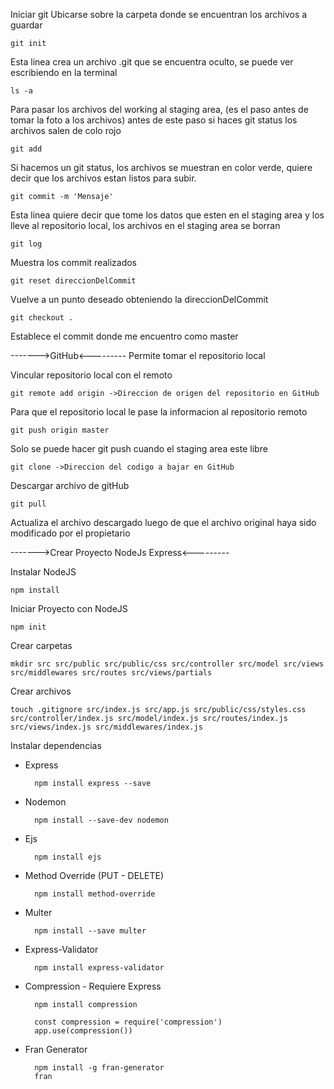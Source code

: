 Iniciar git
Ubicarse sobre la carpeta donde se encuentran los archivos a guardar

    git init

Esta linea crea un archivo .git que se encuentra oculto, se puede ver escribiendo en la terminal 

    ls -a

Para pasar los archivos del working al staging area, (es el paso antes de tomar la foto a los archivos) antes de este paso si haces git status los archivos salen de colo rojo

    git add

Si hacemos un git status, los archivos se muestran en color verde, quiere decir que los archivos estan listos para subir.

    git commit -m 'Mensaje'

Esta linea quiere decir que tome los datos que esten en el staging area y los lleve al repositorio local, los archivos en el staging area se borran

    git log 

Muestra los commit realizados

    git reset direccionDelCommit

Vuelve a un punto deseado obteniendo la direccionDelCommit

    git checkout .

Establece el commit donde me encuentro como master


------->GitHub<---------
Permite tomar el repositorio local 

Vincular repositorio local con el remoto

    git remote add origin ->Direccion de origen del repositorio en GitHub

Para que el repositorio local le pase la informacion al repositorio remoto

    git push origin master

Solo se puede hacer git push cuando el staging area este libre

    git clone ->Direccion del codigo a bajar en GitHub

Descargar archivo de gitHub

    git pull 
    
Actualiza el archivo descargado luego de que el archivo original haya sido modificado por el propietario


------->Crear Proyecto NodeJs Express<---------

Instalar NodeJS

    npm install   

Iniciar Proyecto con NodeJS  

    npm init
    
Crear carpetas 
    
    mkdir src src/public src/public/css src/controller src/model src/views src/middlewares src/routes src/views/partials
   
Crear archivos
    
    touch .gitignore src/index.js src/app.js src/public/css/styles.css src/controller/index.js src/model/index.js src/routes/index.js src/views/index.js src/middlewares/index.js
    
Instalar dependencias
- Express
    
        npm install express --save

- Nodemon
    
        npm install --save-dev nodemon

- Ejs

        npm install ejs
    
- Method Override (PUT - DELETE)

        npm install method-override

- Multer 

        npm install --save multer
    
- Express-Validator

        npm install express-validator
 
- Compression - Requiere Express

        npm install compression

        const compression = require('compression')
        app.use(compression())

- Fran Generator

        npm install -g fran-generator
        fran
